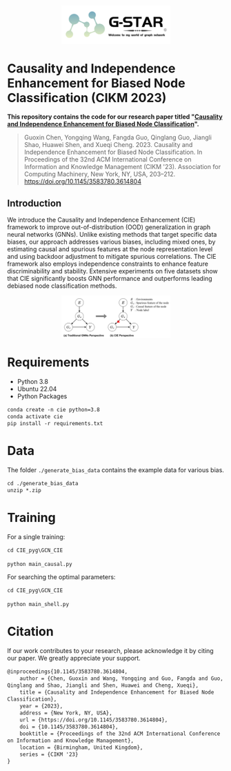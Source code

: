 
<p align="center">
   <img src="Logo/logo.png" width="50%" align='center' />
</p>

# Causality and Independence Enhancement for Biased Node Classification (CIKM 2023)

**This repository contains the code for our research paper titled "[Causality and Independence Enhancement for Biased Node Classification](https://dl.acm.org/doi/abs/10.1145/3583780.3614804)".**

> Guoxin Chen, Yongqing Wang, Fangda Guo, Qinglang Guo, Jiangli Shao, Huawei Shen, and Xueqi Cheng. 2023. Causality and Independence Enhancement for Biased Node Classification. In Proceedings of the 32nd ACM International Conference on Information and Knowledge Management (CIKM '23). Association for Computing Machinery, New York, NY, USA, 203–212. https://doi.org/10.1145/3583780.3614804

## Introduction

We introduce the Causality and Independence Enhancement (CIE) framework to improve out-of-distribution (OOD) generalization in graph neural networks (GNNs). Unlike existing methods that target specific data biases, our approach addresses various biases, including mixed ones, by estimating causal and spurious features at the node representation level and using backdoor adjustment to mitigate spurious correlations. The CIE framework also employs independence constraints to enhance feature discriminability and stability. Extensive experiments on five datasets show that CIE significantly boosts GNN performance and outperforms leading debiased node classification methods.

<p align="center">
   <img src="figure/Figure 1_Causal graph on Node Classification.png" width="50%" align='center' />


# Requirements
* Python 3.8
* Ubuntu 22.04
* Python Packages

```
conda create -n cie python=3.8
conda activate cie
pip install -r requirements.txt
```

# Data
The folder `./generate_bias_data` contains the example data for various bias. 
```
cd ./generate_bias_data
unzip *.zip
```

# Training
For a single training:

```
cd CIE_pyg\GCN_CIE

python main_causal.py
```

For searching the optimal parameters:

```
cd CIE_pyg\GCN_CIE

python main_shell.py
```


# Citation
If our work contributes to your research, please acknowledge it by citing our paper. We greatly appreciate your support.

```
@inproceedings{10.1145/3583780.3614804,
    author = {Chen, Guoxin and Wang, Yongqing and Guo, Fangda and Guo, Qinglang and Shao, Jiangli and Shen, Huawei and Cheng, Xueqi},
    title = {Causality and Independence Enhancement for Biased Node Classification},
    year = {2023},
    address = {New York, NY, USA},
    url = {https://doi.org/10.1145/3583780.3614804},
    doi = {10.1145/3583780.3614804},
    booktitle = {Proceedings of the 32nd ACM International Conference on Information and Knowledge Management},
    location = {Birmingham, United Kingdom},
    series = {CIKM '23}
}
```
